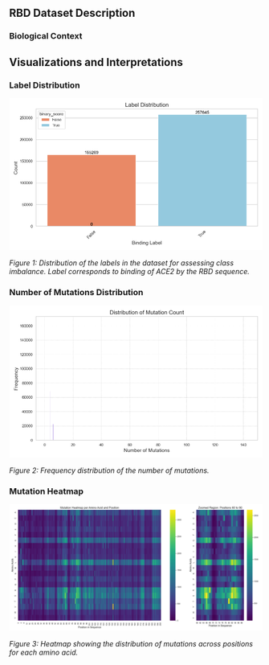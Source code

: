 ## RBD Dataset Description


### Biological Context




## Visualizations and Interpretations

### Label Distribution
![Label Distribution](./plots/labels.png)

*Figure 1: Distribution of the labels in the dataset for assessing class imbalance. Label corresponds to binding of ACE2 by the RBD sequence.*

### Number of Mutations Distribution
![Number of Mutations Distribution](./plots/mut_no.png)

*Figure 2: Frequency distribution of the number of mutations.*

### Mutation Heatmap
![Mutation Heatmap](./plots/mut_heatmap.png)

*Figure 3: Heatmap showing the distribution of mutations across positions for each amino acid.*
